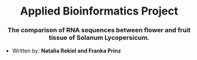 <h1 align="center">Applied Bioinformatics Project</h1>
<h3 align="center">The comparison of RNA sequences between flower and fruit tissue of Solanum Lycopersicum.</h3>

- Written by: **Natalia Rekiel and Franka Prinz**
